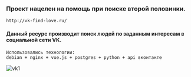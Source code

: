 ### Проект нацелен на помощь при поиске второй половинки. 
```
http://vk-find-love.ru/
```
#### Данный ресурс производит поиск людей по заданным интересам в социальной сети VK.
```
Использовались технологии: 
debian + nginx + vue.js + postgres + python + api вконтакте
```
![vk1](https://user-images.githubusercontent.com/63150258/151581180-3ddeab30-53cd-4984-9552-ded3f0760e26.PNG)
